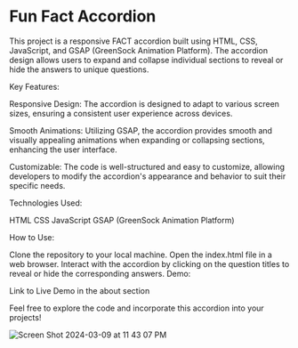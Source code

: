 # Fun Fact Accordion
This project is a responsive FACT accordion built using HTML, CSS, JavaScript, and GSAP (GreenSock Animation Platform). The accordion design allows users to expand and collapse individual sections to reveal or hide the answers to unique questions.

Key Features:

Responsive Design: The accordion is designed to adapt to various screen sizes, ensuring a consistent user experience across devices.

Smooth Animations: Utilizing GSAP, the accordion provides smooth and visually appealing animations when expanding or collapsing sections, enhancing the user interface.

Customizable: The code is well-structured and easy to customize, allowing developers to modify the accordion's appearance and behavior to suit their specific needs.

Technologies Used:

HTML
CSS
JavaScript
GSAP (GreenSock Animation Platform)

How to Use:

Clone the repository to your local machine.
Open the index.html file in a web browser.
Interact with the accordion by clicking on the question titles to reveal or hide the corresponding answers.
Demo:

Link to Live Demo in the about section

Feel free to explore the code and incorporate this accordion into your projects!

![Screen Shot 2024-03-09 at 11 43 07 PM](https://github.com/quisethecoder/faq-accordian/assets/97071278/5e472b3e-08a5-46d6-b110-03ceac6da2d7)
